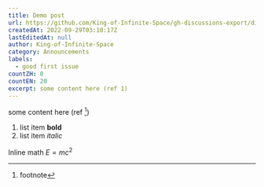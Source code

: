 ```yaml
---
title: Demo post
url: https://github.com/King-of-Infinite-Space/gh-discussions-export/discussions/1
createdAt: 2022-09-29T03:10:17Z
lastEditedAt: null
author: King-of-Infinite-Space
category: Announcements
labels:
  - good first issue
countZH: 0
countEN: 20
excerpt: some content here (ref 1)
---
```


some content here (ref [^1])

1. list item **bold**
2. list item _italic_


Inline math $E = m c^2$




[^1]: footnote